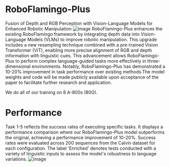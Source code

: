 # RoboFlamingo-Plus
Fusion of Depth and RGB Perception with Vision-Language Models for Enhanced Robotic Manipulation
![image](https://github.com/AIGCer0807/RoboFlamingo-Plus/assets/125721646/ade37b3f-b070-4052-bd56-82e5d7a466c9)
RoboFlamingo-Plus enhances the existing RoboFlamingo framework by integrating depth data into Vision-Language Models (VLMs) to improve robotic manipulation. This upgrade includes a new resampling technique combined with a pre-trained Vision Transformer (ViT), enabling more precise alignment of RGB and depth information with linguistic cues. This advancement allows RoboFlamingo-Plus to perform complex language-guided tasks more effectively in three-dimensional environments. Notably, RoboFlamingo-Plus has demonstrated a 10-20% improvement in task performance over existing methods.The model weights and code will be made publicly available upon acceptance of the paper to facilitate further research and application.

We do all of our training on 8 A-800s (80G).

# Performance
Task 1-5 reflects the success rates of executing specific tasks. It displays a performance comparison where our 
RoboFlamingo-Plus model outperforms the original, achieving a performance improvement of 10-20%. Success rates were 
evaluated across 200 sequences from the Calvin dataset for each configuration. The label 'Enriched' denotes tests conducted with 
a variety of linguistic inputs to assess the model's robustness to language variations. 
![image](https://github.com/AIGCer0807/RoboFlamingo-Plus/assets/125721646/ff90eac8-7d70-4786-bf89-0f669d5ea052)
